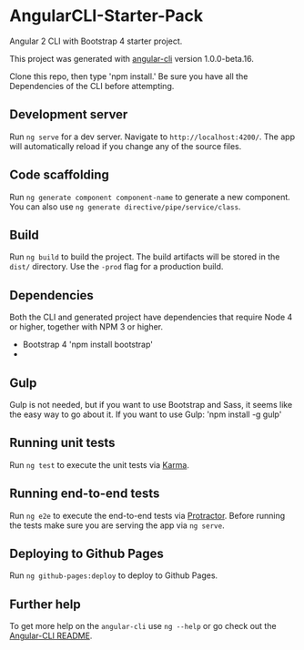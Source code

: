 # AngularCLI-Starter-Pack
Angular 2 CLI with Bootstrap 4 starter project. 


This project was generated with [angular-cli](https://github.com/angular/angular-cli) version 1.0.0-beta.16.

Clone this repo, then type 'npm install.' Be sure you have all the Dependencies of the CLI before attempting. 

## Development server
Run `ng serve` for a dev server. Navigate to `http://localhost:4200/`. The app will automatically reload if you change any of the source files.

## Code scaffolding

Run `ng generate component component-name` to generate a new component. You can also use `ng generate directive/pipe/service/class`.

## Build

Run `ng build` to build the project. The build artifacts will be stored in the `dist/` directory. Use the `-prod` flag for a production build.

## Dependencies
Both the CLI and generated project have dependencies that require Node 4 or higher, together with NPM 3 or higher.
- Bootstrap 4 'npm install bootstrap'
- 

## Gulp
Gulp is not needed, but if you want to use Bootstrap and Sass, it seems like the easy way to go about it. If you want to use Gulp: 'npm install -g gulp'


## Running unit tests

Run `ng test` to execute the unit tests via [Karma](https://karma-runner.github.io).

## Running end-to-end tests

Run `ng e2e` to execute the end-to-end tests via [Protractor](http://www.protractortest.org/). 
Before running the tests make sure you are serving the app via `ng serve`.

## Deploying to Github Pages

Run `ng github-pages:deploy` to deploy to Github Pages.

## Further help

To get more help on the `angular-cli` use `ng --help` or go check out the [Angular-CLI README](https://github.com/angular/angular-cli/blob/master/README.md).
